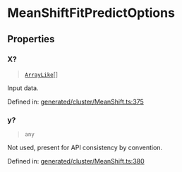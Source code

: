 # MeanShiftFitPredictOptions

## Properties

### X?

> [`ArrayLike`](../types/ArrayLike.md)[]

Input data.

Defined in:  [generated/cluster/MeanShift.ts:375](https://github.com/transitive-bullshit/scikit-learn-ts/blob/b59c1ff/packages/sklearn/src/generated/cluster/MeanShift.ts#L375)

### y?

> `any`

Not used, present for API consistency by convention.

Defined in:  [generated/cluster/MeanShift.ts:380](https://github.com/transitive-bullshit/scikit-learn-ts/blob/b59c1ff/packages/sklearn/src/generated/cluster/MeanShift.ts#L380)
